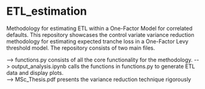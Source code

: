 # ETL_estimation
Methodology for estimating ETL within a One-Factor Model for correlated defaults.
This repository showcases the control variate variance reduction methodology for estimating expected tranche loss in a One-Factor Levy threshold model. The repository consists of two main files. 

  --> functions.py consists of all the core functionality for the methodology. 
  --> output_analysis.ipynb calls the functions in functions.py to generate ETL data and display plots.  
  --> MSc_Thesis.pdf presents the variance reduction technique rigorously
